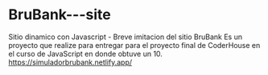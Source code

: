 # BruBank---site
Sitio dinamico con Javascript - Breve imitacion del sitio BruBank 
Es un proyecto que realize para entregar para el proyecto final de CoderHouse en el curso de JavaScript en donde obtuve un 10.
https://simuladorbrubank.netlify.app/
